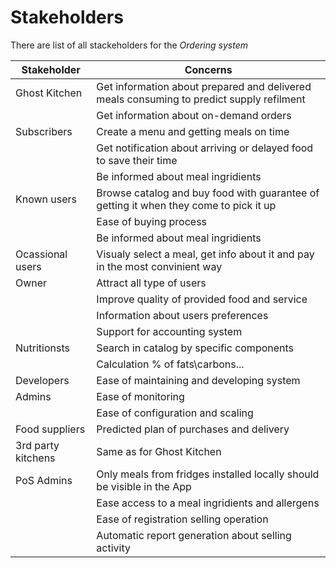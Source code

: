 # Stakeholders 

There are list of all stackeholders for the _Ordering system_

| Stakeholder | Concerns |
|----|--------| 
| Ghost Kitchen | Get information about prepared and delivered meals consuming to predict supply refilment |
| | Get information about on-demand orders | 
| Subscribers | Create a menu and getting meals on time | 
| | Get notification about arriving or delayed food to save their time |
| | Be informed about meal ingridients | 
| Known users | Browse catalog and buy food with guarantee of getting it when they come to pick it up |
| | Ease of buying process |  
| | Be informed about meal ingridients | 
| Ocassional users | Visualy select a meal, get info about it and pay in the most convinient way | 
| Owner | Attract all type of users | 
| | Improve quality of provided food and service | 
| | Information about users preferences | 
| | Support for accounting system |
| Nutritionsts | Search in catalog by specific components | 
| | Calculation % of fats\carbons\... | 
| Developers | Ease of maintaining and developing system |
| Admins | Ease of monitoring | 
| | Ease of configuration and scaling | 
| Food suppliers | Predicted plan of purchases and delivery | 
| 3rd party kitchens | Same as for Ghost Kitchen | 
| PoS Admins | Only meals from fridges installed locally should be visible in the App |
| | Ease access to a meal ingridients and allergens | 
| | Ease of registration selling operation | 
| | Automatic report generation about selling activity | 

